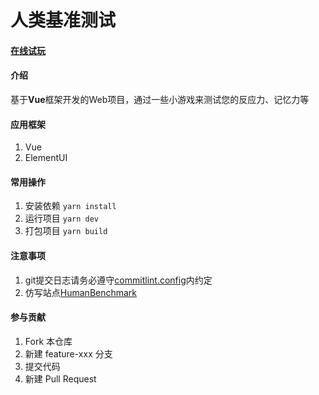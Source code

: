 # 人类基准测试

#### [在线试玩](http://aring.3vfree.net/game/human-benchmark/index.html)

#### 介绍
基于**Vue**框架开发的Web项目，通过一些小游戏来测试您的反应力、记忆力等

#### 应用框架
1. Vue
2. ElementUI

#### 常用操作
1. 安装依赖 `yarn install`
2. 运行项目 `yarn dev`
3. 打包项目 `yarn build`

#### 注意事项
1. git提交日志请务必遵守[commitlint.config](/commitlint.config.js)内约定
2. 仿写站点[HumanBenchmark](https://humanbenchmark.com/)

#### 参与贡献
1. Fork 本仓库
2. 新建 feature-xxx 分支
3. 提交代码
4. 新建 Pull Request

